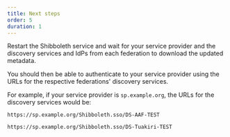 ```yaml
---
title: Next steps
order: 5
duration: 1
---
```


Restart the Shibboleth service and wait for your service provider and the discovery services and IdPs from each federation to download the updated metadata.

You should then be able to authenticate to your service provider using the URLs for the respective federations' discovery services. 

For example, if your service provider is `sp.example.org`, the URLs for the discovery services would be:

`https://sp.example.org/Shibboleth.sso/DS-AAF-TEST`

`https://sp.example.org/Shibboleth.sso/DS-Tuakiri-TEST`